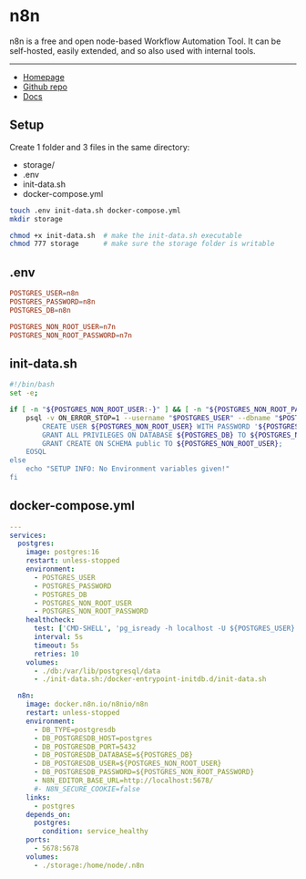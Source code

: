 # n8n

n8n is a free and open node-based Workflow Automation Tool. It can be self-hosted, easily extended, and so also used with internal tools.

---

- [Homepage](https://n8n.io/)
- [Github repo](https://github.com/n8n-io/n8n)
- [Docs](https://docs.n8n.io/)


## Setup
Create 1 folder and 3 files in the same directory:
- storage/
- .env
- init-data.sh
- docker-compose.yml

```sh
touch .env init-data.sh docker-compose.yml
mkdir storage

chmod +x init-data.sh  # make the init-data.sh executable
chmod 777 storage      # make sure the storage folder is writable
```



## .env
```conf
POSTGRES_USER=n8n
POSTGRES_PASSWORD=n8n
POSTGRES_DB=n8n

POSTGRES_NON_ROOT_USER=n7n
POSTGRES_NON_ROOT_PASSWORD=n7n
```


## init-data.sh
```sh
#!/bin/bash
set -e;

if [ -n "${POSTGRES_NON_ROOT_USER:-}" ] && [ -n "${POSTGRES_NON_ROOT_PASSWORD:-}" ]; then
	psql -v ON_ERROR_STOP=1 --username "$POSTGRES_USER" --dbname "$POSTGRES_DB" <<-EOSQL
		CREATE USER ${POSTGRES_NON_ROOT_USER} WITH PASSWORD '${POSTGRES_NON_ROOT_PASSWORD}';
		GRANT ALL PRIVILEGES ON DATABASE ${POSTGRES_DB} TO ${POSTGRES_NON_ROOT_USER};
		GRANT CREATE ON SCHEMA public TO ${POSTGRES_NON_ROOT_USER};
	EOSQL
else
	echo "SETUP INFO: No Environment variables given!"
fi
```


## docker-compose.yml
```yml
---
services:
  postgres:
    image: postgres:16
    restart: unless-stopped
    environment:
      - POSTGRES_USER
      - POSTGRES_PASSWORD
      - POSTGRES_DB
      - POSTGRES_NON_ROOT_USER
      - POSTGRES_NON_ROOT_PASSWORD
    healthcheck:
      test: ['CMD-SHELL', 'pg_isready -h localhost -U ${POSTGRES_USER} -d ${POSTGRES_DB}']
      interval: 5s
      timeout: 5s
      retries: 10
    volumes:
      - ./db:/var/lib/postgresql/data
      - ./init-data.sh:/docker-entrypoint-initdb.d/init-data.sh

  n8n:
    image: docker.n8n.io/n8nio/n8n
    restart: unless-stopped
    environment:
      - DB_TYPE=postgresdb
      - DB_POSTGRESDB_HOST=postgres
      - DB_POSTGRESDB_PORT=5432
      - DB_POSTGRESDB_DATABASE=${POSTGRES_DB}
      - DB_POSTGRESDB_USER=${POSTGRES_NON_ROOT_USER}
      - DB_POSTGRESDB_PASSWORD=${POSTGRES_NON_ROOT_PASSWORD}
      - N8N_EDITOR_BASE_URL=http://localhost:5678/
      #- N8N_SECURE_COOKIE=false
    links:
      - postgres
    depends_on:
      postgres:
        condition: service_healthy
    ports:
      - 5678:5678
    volumes:
      - ./storage:/home/node/.n8n
```
